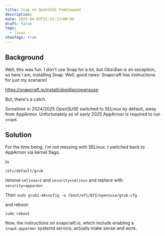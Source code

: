 ```yaml
---
title: Snap on OpenSUSE Tumbleweed
description: 
date: 2025-04-03T15:22:12+00:00
draft: false
tags:
  - linux
showTags: true
---
```

## Background

Well, this was fun.  I don't use Snap for a lot, but Obsidian is an exception, so here I am, installing Snap.  Well, good news: Snapcraft has instructions for just my scenario!

https://snapcraft.io/install/obsidian/opensuse

But, there's a catch. 

Sometime in 2024/2025 OpenSUSE switched to SELinux by default, away from AppArmor. Unfortunately as of early 2025 AppArmor is required to run `snapd`. 

## Solution

For the time being, I'm not messing with SELinux.  I switched back to AppArmor via kernel flags:

In 

`/etc/default/grub` 

remove `selinux=1` and `security=selinux` and replace with `security=apparmor`.  

Then `sudo grub2-mkconfig -o /boot/efi/EFI/opensuse/grub.cfg`

and reboot:

`sudo reboot`

Now, the instructions on snapcraft.io, which include enabling a `snapd.apparmor` systemd service, actually make sense and work. 